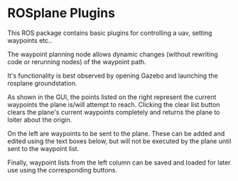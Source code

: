 ROSplane Plugins
=================

This ROS package contains basic plugins for controlling a uav, setting waypoints etc..

The waypoint planning node allows dynamic changes (without rewriting
code or rerunning nodes) of the waypoint path.

It's functionality is best observed by opening Gazebo and launching the
rosplane groundstation.

As shown in the GUI, the points listed on the right represent the
current waypoints the plane is/will attempt to reach. Clicking the clear
list button clears the plane's current waypoints completely and returns the plane to
loiter about the origin.

On the left are waypoints to be sent to the plane. These can be added
and edited using the text boxes below, but will not be executed by the
plane until sent to the waypoint list.

Finally, waypoint lists from the left column can be saved and loaded
for later use using the corresponding buttons. 